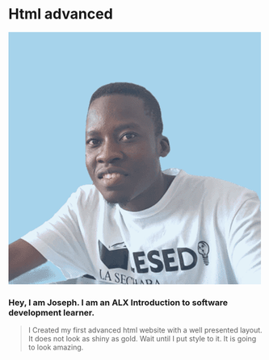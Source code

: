 # Html advanced

![alt text](profile.gif "Profile")
### Hey, I am Joseph. I am an ALX Introduction to software development learner.
> I Created my first advanced html website with a well presented layout. It does not look as shiny as gold. Wait until I put style to it. It is going to look amazing.